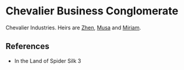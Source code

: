 # Chevalier Business Conglomerate
Chevalier Industries.
Heirs are [Zhen](../Zhen.md), [Musa](../Musa.md) and [Miriam](../Miriam.md).

## References
- In the Land of Spider Silk 3
